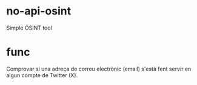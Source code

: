 # no-api-osint
Simple OSINT tool

# func
Comprovar si una adreça de correu electrònic (email) s'està fent servir en algun compte de Twitter (X).
